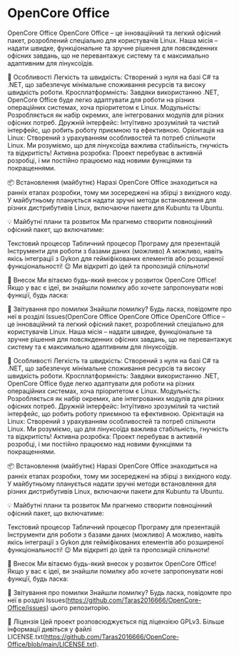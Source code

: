 # OpenCore Office
OpenCore Office
OpenCore Office – це інноваційний та легкий офісний пакет, розроблений спеціально для користувачів Linux. Наша місія – надати швидке, функціональне та зручне рішення для повсякденних офісних завдань, що не перевантажує систему та є максимально адаптивним для лінуксоїдів.

🌟 Особливості
Легкість та швидкість: Створений з нуля на базі C# та .NET, що забезпечує мінімальне споживання ресурсів та високу швидкість роботи.
Кросплатформність: Завдяки використанню .NET, OpenCore Office буде легко адаптувати для роботи на різних операційних системах, хоча пріоритетом є Linux.
Модульність: Розробляється як набір окремих, але інтегрованих модулів для різних офісних потреб.
Дружній інтерфейс: Інтуїтивно зрозумілий та чистий інтерфейс, що робить роботу приємною та ефективною.
Орієнтація на Linux: Створений з урахуванням особливостей та потреб спільноти Linux. Ми розуміємо, що для лінуксоїда важлива стабільність, гнучкість та відкритість!
Активна розробка: Проект перебуває в активній розробці, і ми постійно працюємо над новими функціями та покращеннями.

📦 Встановлення (майбутнє)
Наразі OpenCore Office знаходиться на ранніх етапах розробки, тому ми зосереджені на збірці з вихідного коду. У майбутньому планується надати зручні методи встановлення для різних дистрибутивів Linux, включаючи пакети для Kubuntu та Ubuntu.

💡 Майбутні плани та розвиток
Ми прагнемо створити повноцінний офісний пакет, що включатиме:

Текстовий процесор
Табличний процесор
Програму для презентацій
Інструменти для роботи з базами даних (можливо)
А можливо, навіть якісь інтеграції з Gykon для гейміфікованих елементів або розширеної функціональності! 😉
Ми відкриті до ідей та пропозицій спільноти!

🤝 Внесок
Ми вітаємо будь-який внесок у розвиток OpenCore Office! Якщо у вас є ідеї, ви знайшли помилку або хочете запропонувати нові функції, будь ласка:

🐛 Звітування про помилки
Знайшли помилку? Будь ласка, повідомте про неї в розділі Issues(OpenCore Office
OpenCore Office OpenCore Office – це інноваційний та легкий офісний пакет, розроблений спеціально для користувачів Linux. Наша місія – надати швидке, функціональне та зручне рішення для повсякденних офісних завдань, що не перевантажує систему та є максимально адаптивним для лінуксоїдів.

🌟 Особливості Легкість та швидкість: Створений з нуля на базі C# та .NET, що забезпечує мінімальне споживання ресурсів та високу швидкість роботи. Кросплатформність: Завдяки використанню .NET, OpenCore Office буде легко адаптувати для роботи на різних операційних системах, хоча пріоритетом є Linux. Модульність: Розробляється як набір окремих, але інтегрованих модулів для різних офісних потреб. Дружній інтерфейс: Інтуїтивно зрозумілий та чистий інтерфейс, що робить роботу приємною та ефективною. Орієнтація на Linux: Створений з урахуванням особливостей та потреб спільноти Linux. Ми розуміємо, що для лінуксоїда важлива стабільність, гнучкість та відкритість! Активна розробка: Проект перебуває в активній розробці, і ми постійно працюємо над новими функціями та покращеннями.

📦 Встановлення (майбутнє) Наразі OpenCore Office знаходиться на ранніх етапах розробки, тому ми зосереджені на збірці з вихідного коду. У майбутньому планується надати зручні методи встановлення для різних дистрибутивів Linux, включаючи пакети для Kubuntu та Ubuntu.

💡 Майбутні плани та розвиток Ми прагнемо створити повноцінний офісний пакет, що включатиме:

Текстовий процесор Табличний процесор Програму для презентацій Інструменти для роботи з базами даних (можливо) А можливо, навіть якісь інтеграції з Gykon для гейміфікованих елементів або розширеної функціональності! 😉 Ми відкриті до ідей та пропозицій спільноти!

🤝 Внесок Ми вітаємо будь-який внесок у розвиток OpenCore Office! Якщо у вас є ідеї, ви знайшли помилку або хочете запропонувати нові функції, будь ласка:

🐛 Звітування про помилки Знайшли помилку? Будь ласка, повідомте про неї в розділі Issues(https://github.com/Taras2016666/OpenCore-Office/issues) цього репозиторію.

📜 Ліцензія
Цей проект розповсюджується під ліцензією GPLv3. Більше інформації дивіться у файлі LICENSE.txt(https://github.com/Taras2016666/OpenCore-Office/blob/main/LICENSE.txt).
